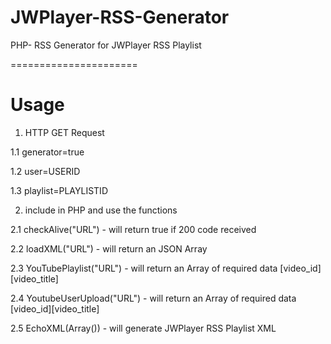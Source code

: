 JWPlayer-RSS-Generator
======================

PHP- RSS Generator for JWPlayer RSS Playlist

======================

Usage
======================

1. HTTP GET Request

1.1 generator=true

1.2 user=USERID

1.3 playlist=PLAYLISTID

2. include in PHP and use the functions

2.1 checkAlive("URL") - will return true if 200 code received

2.2 loadXML("URL") - will return an JSON Array

2.3 YouTubePlaylist("URL") - will return an Array of required data [video_id][video_title]

2.4 YoutubeUserUpload("URL") - will return an Array of required data [video_id][video_title]

2.5 EchoXML(Array()) - will generate JWPlayer RSS Playlist XML